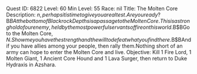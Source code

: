 Quest ID: 6822
Level: 60
Min Level: 55
Race: nil
Title: The Molten Core
Description: $n, perhaps it is time to give you a real test.Are you ready?$B$BAt the bottom of Blackrock Depths is a passage to the Molten Core.This is a stronghold of our enemy, held by the most powerful servants of fire on this world.$B$BGo to the Molten Core, $N.Show me you have the strength and the will to defeat what you find there.$B$BAnd if you have allies among your people, then rally them.Nothing short of an army can hope to enter the Molten Core and live.
Objective: Kill 1 Fire Lord, 1 Molten Giant, 1 Ancient Core Hound and 1 Lava Surger, then return to Duke Hydraxis in Azshara.
